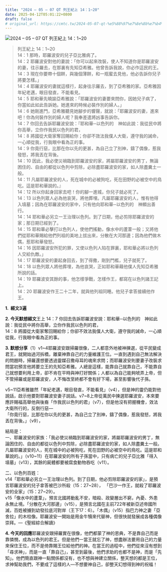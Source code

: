 ```yaml
---
title: "2024 – 05 – 07 QT 列王紀上 14：1~20"
date: 2025-04-12T05:01:22+0800
draft: false
# original_url: https://cmtc.tw/2024-05-07-qt-%e5%88%97%e7%8e%8b%e7%b4%80%e4%b8%8a-14%ef%bc%9a120
---
```


![2024 – 05 – 07 QT 列王紀上 14：1~20](/images/qt.jpg  "2024 – 05 – 07 QT 列王紀上 14：1~20")

> 列王紀上 14：1~20  
> 14：1 那時，耶羅波安的兒子亞比雅病了。  
> 14：2 耶羅波安對他的妻說：「你可以起來改裝，使人不知道你是耶羅波安的妻，往示羅去，在那裏有先知亞希雅。他曾告訴我說，你必作這民的王。  
> 14：3 現在你要帶十個餅，與幾個薄餅，和一瓶蜜去見他，他必告訴你兒子將要怎樣。」  
> 14：4 耶羅波安的妻就這樣行，起身往示羅去，到了亞希雅的家。亞希雅因年紀老邁，眼目發直，不能看見。  
> 14：5 耶和華先曉諭亞希雅說：「耶羅波安的妻要來問你，因她兒子病了，你當如此如此告訴她。她進來的時候必裝作別的婦人。」  
> 14：6 她剛進門，亞希雅聽見她腳步的響聲，就說：「耶羅波安的妻，進來吧！你為何裝作別的婦人呢？我奉差遣將凶事告訴你。  
> 14：7 你回去告訴耶羅波安說：『耶和華─以色列的　神如此說：我從民中將你高舉，立你作我民以色列的君，  
> 14：8 將國從大衛家奪回賜給你；你卻不效法我僕人大衛，遵守我的誡命，一心順從我，行我眼中看為正的事。  
> 14：9 你竟行惡，比那在你以先的更甚，為自己立了別神，鑄了偶像，惹我發怒，將我丟在背後。  
> 14：10 因此，我必使災禍臨到耶羅波安的家，將屬耶羅波安的男丁，無論困住的、自由的都從以色列中剪除，必除盡耶羅波安的家，如人除盡糞土一般。  
> 14：11 凡屬耶羅波安的人，死在城中的必被狗吃，死在田野的必被空中的鳥吃。這是耶和華說的。』  
> 14：12 所以你起身回家去吧！你的腳一進城，你兒子就必死了。  
> 14：13 以色列眾人必為他哀哭，將他葬埋。凡屬耶羅波安的人，惟有他得入墳墓；因為在耶羅波安的家中，只有他向耶和華─以色列的　神顯出善行。  
> 14：14 耶和華必另立一王治理以色列。到了日期，他必剪除耶羅波安的家；那日期已經到了。  
> 14：15 耶和華必擊打以色列人，使他們搖動，像水中的蘆葦一般；又將他們從耶和華賜給他們列祖的美地上拔出來，分散在大河那邊；因為他們做木偶，惹耶和華發怒。  
> 14：16 因耶羅波安所犯的罪，又使以色列人陷在罪裏，耶和華必將以色列人交給仇敵。」  
> 14：17 耶羅波安的妻起身回去，到了得撒，剛到門檻，兒子就死了。  
> 14：18 以色列眾人將他葬埋，為他哀哭，正如耶和華藉他僕人先知亞希雅所說的話。  
> 14：19 耶羅波安其餘的事，他怎樣爭戰，怎樣作王，都寫在以色列諸王記上。  
> 14：20 耶羅波安作王二十二年，就與他列祖同睡。他兒子拿答接續他作王。

**1.  經文3遍**

**2. 今天默想經文**王上 14：7 你回去告訴耶羅波安說：耶和華─以色列的　神如此說：我從民中將你高舉，立你作我民以色列的君，  
14：8 將國從大衛家奪回賜給你；你卻不效法我僕人大衛，遵守我的誡命，一心順從我，行我眼中看為正的事。

**3. 默想分享**（1）v1~4耶羅波安跟掃羅很像，二人都意外地被神揀選，從平民變成君王，就開始過河拆橋，離棄神靠自己的力量維護王位。一直到遇到自己無法解決的問題時，掃羅還想要透過靈媒召撒母耳的魂來求問；而耶羅波安則要妻子改裝求問當初預言他將要立王的先知亞希雅。人總是這樣，能靠自己就靠自己，不能靠自己就想要利用上帝，卻不肯在平時與神打好關係；人都以為自己能夠唬弄上帝，但不管掃羅或是耶羅波安，人不悔改至終都不會有好下場，甚至影響後代子孫。

v5~11亞希雅雖然「年紀老邁，眼目發直，不能看見」（v4），但是神的靈仍能對他說話，啟示他要對耶羅波安妻子說話。v7~8上帝從萬民中揀選耶羅波安，本來要應許賜福高舉他與後裔「作我民以色列的君」（v7），但是他沒有把握機會，效法大衛所行的，反倒行惡—  
「你竟行惡，比那在你以先的更甚，為自己立了別神，鑄了偶像，惹我發怒，將我丟在背後。」（v9），

結局是：  
一、耶羅波安的家族：「我必使災禍臨到耶羅波安的家，將屬耶羅波安的男丁，無論困住的、自由的都從以色列中剪除，必除盡耶羅波安的家，如人除盡糞土一般。凡屬耶羅波安的人，死在城中的必被狗吃，死在田野的必被空中的鳥吃。這是耶和華說的。」（v10~11）在耶羅波安的所有子孫當中，只有病亡的兒子亞比雅「得入墳墓」（v13），其餘的屍體都要被腐食動物吞吃（v11）。

二、以色列百姓：  
v14「耶和華必另立一王治理以色列。到了日期，他必剪除耶羅波安的家」，是預言耶羅波安的兒子拿答被巴沙所殺（15：27~28）， 「巴沙一作王，就殺了耶羅波安的全家」（15：27~29）。  
v15「像水中的蘆葦」，預言北國將動亂不安，暗殺、政變層出不窮，內憂、外患永無止境。「分散在大河那邊」（v15），是預言北國在主前722年被新亞述帝國所滅，百姓被擄到幼發拉底河對岸（王下17：6）。「木偶」（v15）指巴力神之妻「亞舍拉」的木柱像。耶羅波安一開始是用金牛犢來代替神，但很快就發展成各種偶像崇拜。—《聖經綜合解讀》

**4. 今天的回應**耶羅波安跟掃羅實在很像，他們都蒙了神的恩典，不是靠自己而是靠憐憫，成為以色列的君王。但是他們一當王就忘了神，想盡辦法要用自己的力量來保住王位，而不是倚靠賜王位給他們的神。在當王的過程中，他們從來沒有想到「尋求神」，而是一直「靠自己」，甚至到最後，他們求助的也都不是神，而是「先知」。他們簡直跟神一點關係都沒有，也不想與神建立關係，整天想的都是王位，求神幫助我們，不要成了這樣的人—不想要神自己，卻整天幻想得到神的祝福！